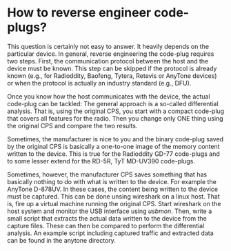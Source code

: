 # How to reverse engineer code-plugs?

This question is certainly not easy to answer. It heavily depends on the particular device. In 
general, reverse engineering the code-plug requires two steps. First, the communication protocol
between the host and the device must be known. This step can be skipped if the protocol is already
known (e.g., for Radioddity, Baofeng, Tytera, Retevis or AnyTone devices) or when the protocol is 
actually an industry standard (e.g., DFU). 

Once you know how the host communicates with the device, the actual code-plug can be tackled: The 
general approach is a so-called differential analysis. That is, using the original CPS, you start 
with a compact code-plug that covers all features for the radio. Then you change only ONE thing 
using the original CPS and compare the two results. 

Sometimes, the manufacturer is nice to you and the binary code-plug saved by the original CPS is 
basically a one-to-one image of the memory content written to the device. This is true for the 
Radioddity GD-77 code-plugs and to some lesser extend for the RD-5R, TyT MD-UV390 code-plugs. 

Sometimes, however, the manufacturer CPS saves something that has basically nothing to do with 
what is written to the device. For example the AnyTone D-878UV. In these cases, the content 
being written to the device must be captured. This can be done unsing wireshark on a linux 
host. That is, fire up a virtual machine running the original CPS. Start wireshark on the host 
system and monitor the USB interface using *usbmon*. Then, write a small script that extracts 
the actual data written to the device from the capture files. These can then be compared to 
perform the differential analysis. An example script including captured traffic and extracted 
data can be found in the anytone directory.